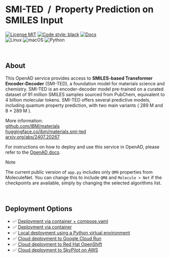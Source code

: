 # SMI-TED &nbsp;/&nbsp; Property Prediction on SMILES Input

<!--
The description & support tags are consumed by the generate_docs() script
in the openad-website repo, to generate the 'Available Services' page:
https://openad.accelerate.science/docs/model-service/available-services
-->

<!-- support:apple_silicon:true -->
<!-- support:gcloud:true -->

[![License MIT](https://img.shields.io/github/license/acceleratedscience/openad_service_utils)](https://opensource.org/licenses/MIT)
[![Code style: black](https://img.shields.io/badge/code%20style-black-000000.svg)](https://github.com/psf/black)
[![Docs](https://img.shields.io/badge/website-live-brightgreen)](https://acceleratedscience.github.io/openad-docs/)  
![Linux](https://img.shields.io/badge/Linux-FCC624?style=for-the-badge&logo=linux&logoColor=black)
![macOS](https://img.shields.io/badge/mac%20os-000000?style=for-the-badge&logo=macos&logoColor=F0F0F0)
![Python](https://img.shields.io/badge/python-3670A0?style=for-the-badge&logo=python&logoColor=ffdd54)

<br>

## About

<!-- description -->
This OpenAD service provides access to **SMILES-based Transformer Encoder-Decoder** (SMI-TED), a foundation model for materials science and chemistry. SMI-TED is an encoder-decoder model pre-trained on a curated dataset of 91 million SMILES samples sourced from PubChem, equivalent to 4 billion molecular tokens. SMI-TED offers several predictive models, including quantum property prediction, with two main variants ( 289 M and 8 × 289 M ).

More information:  
[github.com/IBM/materials](https://github.com/IBM/materials)  
[huggingface.co/ibm/materials.smi-ted](https://huggingface.co/ibm/materials.smi-ted)  
[arxiv.org/abs/2407.20267](https://arxiv.org/abs/2407.20267)
<!-- /description -->

For instructions on how to deploy and use this service in OpenAD, please refer to the [OpenAD docs](https://openad.accelerate.science/docs/model-service/deploying-models).

> [!Note]
> The current public version of `app.py` includes only `QM9` properties from MoleculeNet. You can change this to include `QM8` and `Molecule > Net` if the checkpoints are available, simply by changing the selected algorithms list.

<br>

## Deployment Options

- ✅ [Deployment via container + compose.yaml](https://openad.accelerate.science/docs/model-service/deploying-models#deployment-via-container-composeyaml-recommended)
- ✅ [Deployment via container](https://openad.accelerate.science/docs/model-service/deploying-models#deployment-via-container)
- ✅ [Local deployment using a Python virtual environment](https://openad.accelerate.science/docs/model-service/deploying-models#local-deployment-using-a-python-virtual-environment)
- ✅ [Cloud deployment to Google Cloud Run](https://openad.accelerate.science/docs/model-service/deploying-models#cloud-deployment-to-google-cloud-run)
- ✅ [Cloud deployment to Red Hat OpenShift](https://openad.accelerate.science/docs/model-service/deploying-models#cloud-deployment-to-red-hat-openshift)
- ✅ [Cloud deployment to SkyPilot on AWS](https://openad.accelerate.science/docs/model-service/deploying-models/#cloud-deployment-to-skypilot-on-aws)
